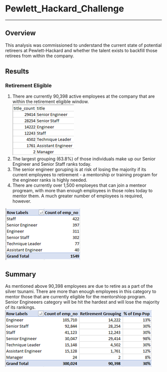 # Pewlett_Hackard_Challenge
---
## Overview
This analysis was commissioned to understand the current state of potential retireers at Pewlett-Hackard and whether the talent exists to backfill those retirees from within the company.  

## Results
### Retirement Eligible
1. There are currently 90,398 active employees at the company that are within the retirement eligible window.  
![Employees in Silver Tsunami](https://github.com/madrivers/Pewlett_Hackard_Challenge/blob/main/Supporting_Docs/Count%20of%20Retirement%20Titles.png)
2. The largest grouping (63.8%) of those individuals make up our Senior Engineer and Senior Staff ranks today.
3. The senior engineer goruping is at risk of losing the majority if its current employees to retirement - a mentorship or training program for  the engineer ranks is highly needed.
4. There are currently over 1,500 emploeyes that can join a menteor progream, with more than enough employees in those roles today to mentor them.  A much greater number of employees is required, however.

![Mentorship Eligible](https://github.com/madrivers/Pewlett_Hackard_Challenge/blob/main/Supporting_Docs/Mentorship%20Eligibility.png)

## Summary
As mentioned above 90,398 employees are due to retire as a part of the silver tsunami.  There are more than enough employees in this category to mentor those that are currently eligible for the mentorshiop program.  
Senior Engineeers category will be hit the hardest and will lose the majority of its rankings.
![Retiree % of Total](https://github.com/madrivers/Pewlett_Hackard_Challenge/blob/main/Supporting_Docs/Retiree%20%25%20of%20TotaL.png)
